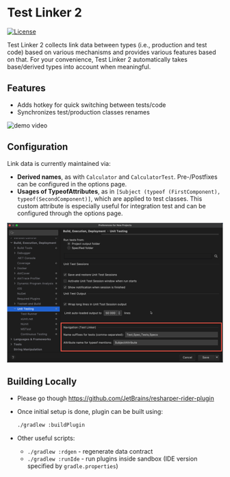 # Test Linker 2

[![License](https://img.shields.io/github/license/vladyslav-burylov/resharper-testlinker2)](LICENSE)

Test Linker 2 collects link data between types (i.e., production and test code)
based on various mechanisms and provides various features based on that.
For your convenience, Test Linker 2 automatically takes base/derived types into
account when meaningful.

## Features

- Adds hotkey for quick switching between tests/code
- Synchronizes test/production classes renames

<img src="misc/Demo.gif" alt="demo video"/>

## Configuration

Link data is currently maintained via:

- **Derived names**, as with `Calculator` and `CalculatorTest`. Pre-/Postfixes can be configured in the options page.
- **Usages of TypeofAttributes**, as in `[Subject (typeof (FirstComponent), typeof(SecondComponent)]`, which are applied to test classes. This custom attribute is especially useful for integration test and can be configured through the options page.

<img src="misc/OptionsPage.png" alt="options page screenshot"/>

## Building Locally

- Please go though https://github.com/JetBrains/resharper-rider-plugin
- Once initial setup is done, plugin can be built using:

  ```bash
  ./gradlew :buildPlugin
  ```

- Other useful scripts:
  - `./gradlew :rdgen` - regenerate data contract
  - `./gradlew :runIde` - run plugins inside sandbox (IDE version specified by `gradle.properties`)
